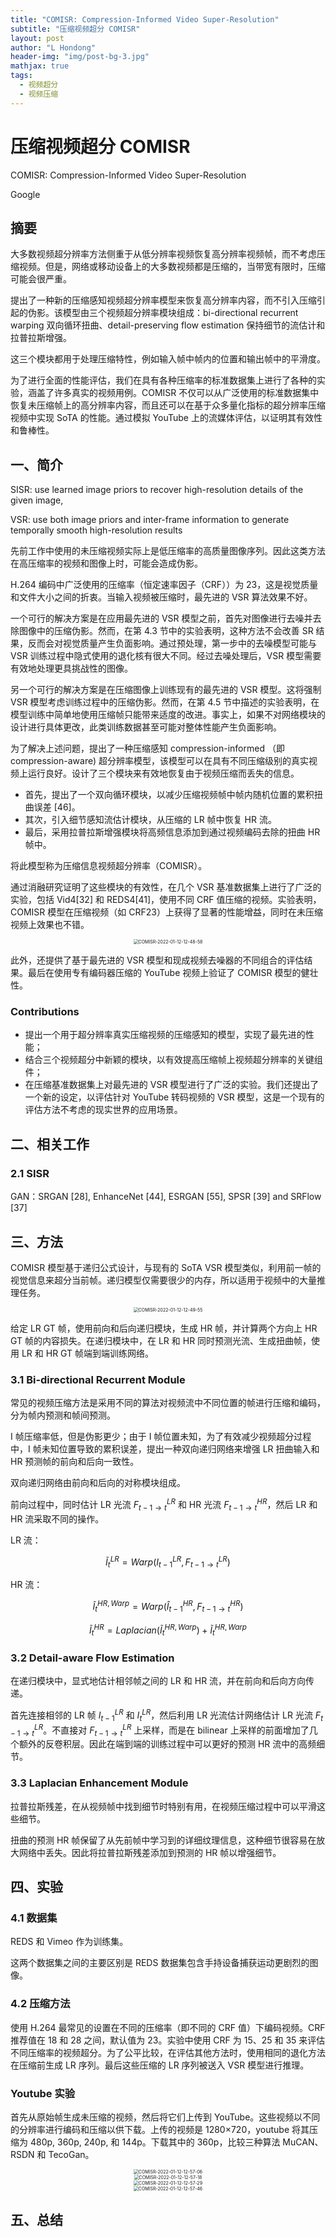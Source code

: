```yaml
---
title: "COMISR: Compression-Informed Video Super-Resolution"
subtitle: "压缩视频超分 COMISR"
layout: post
author: "L Hondong"
header-img: "img/post-bg-3.jpg"
mathjax: true
tags:
  - 视频超分
  - 视频压缩
---
```


# 压缩视频超分 COMISR

COMISR: Compression-Informed Video Super-Resolution

Google

## 摘要

大多数视频超分辨率方法侧重于从低分辨率视频恢复高分辨率视频帧，而不考虑压缩视频。但是，网络或移动设备上的大多数视频都是压缩的，当带宽有限时，压缩可能会很严重。

提出了一种新的压缩感知视频超分辨率模型来恢复高分辨率内容，而不引入压缩引起的伪影。该模型由三个视频超分辨率模块组成：bi-directional recurrent warping 双向循环扭曲、detail-preserving flow estimation 保持细节的流估计和拉普拉斯增强。

这三个模块都用于处理压缩特性，例如输入帧中帧内的位置和输出帧中的平滑度。

为了进行全面的性能评估，我们在具有各种压缩率的标准数据集上进行了各种的实验，涵盖了许多真实的视频用例。COMISR 不仅可以从广泛使用的标准数据集中恢复未压缩帧上的高分辨率内容，而且还可以在基于众多量化指标的超分辨率压缩视频中实现 SoTA 的性能。通过模拟 YouTube 上的流媒体评估，以证明其有效性和鲁棒性。

## 一、简介

SISR: use learned image priors to recover high-resolution details of the given image,

VSR: use both image priors and inter-frame information to generate temporally smooth high-resolution results

先前工作中使用的未压缩视频实际上是低压缩率的高质量图像序列。因此这类方法在高压缩率的视频和图像上时，可能会造成伪影。

H.264 编码中广泛使用的压缩率（恒定速率因子（CRF））为 23，这是视觉质量和文件大小之间的折衷。当输入视频被压缩时，最先进的 VSR 算法效果不好。

一个可行的解决方案是在应用最先进的 VSR 模型之前，首先对图像进行去噪并去除图像中的压缩伪影。然而，在第 4.3 节中的实验表明，这种方法不会改善 SR 结果，反而会对视觉质量产生负面影响。通过预处理，第一步中的去噪模型可能与 VSR 训练过程中隐式使用的退化核有很大不同。经过去噪处理后，VSR 模型需要有效地处理更具挑战性的图像。

另一个可行的解决方案是在压缩图像上训练现有的最先进的 VSR 模型。这将强制 VSR 模型考虑训练过程中的压缩伪影。然而，在第 4.5 节中描述的实验表明，在模型训练中简单地使用压缩帧只能带来适度的改进。事实上，如果不对网络模块的设计进行具体更改，此类训练数据甚至可能对整体性能产生负面影响。

为了解决上述问题，提出了一种压缩感知 compression-informed （即 compression-aware) 超分辨率模型，该模型可以在具有不同压缩级别的真实视频上运行良好。设计了三个模块来有效地恢复由于视频压缩而丢失的信息。

- 首先，提出了一个双向循环模块，以减少压缩视频帧中帧内随机位置的累积扭曲误差 [46]。
- 其次，引入细节感知流估计模块，从压缩的 LR 帧中恢复 HR 流。
- 最后，采用拉普拉斯增强模块将高频信息添加到通过视频编码去除的扭曲 HR 帧中。

将此模型称为压缩信息视频超分辨率（COMISR）。

通过消融研究证明了这些模块的有效性，在几个 VSR 基准数据集上进行了广泛的实验，包括 Vid4[32] 和 REDS4[41]，使用不同 CRF 值压缩的视频。实验表明，COMISR 模型在压缩视频（如 CRF23）上获得了显著的性能增益，同时在未压缩视频上效果也不错。

<div align=center><img src="/images/COMISR-2022-01-12-12-48-58.png" alt="COMISR-2022-01-12-12-48-58" style="zoom:50%;" /></div>

此外，还提供了基于最先进的 VSR 模型和现成视频去噪器的不同组合的评估结果。最后在使用专有编码器压缩的 YouTube 视频上验证了 COMISR 模型的健壮性。

### Contributions

- 提出一个用于超分辨率真实压缩视频的压缩感知的模型，实现了最先进的性能；
- 结合三个视频超分中新颖的模块，以有效提高压缩帧上视频超分辨率的关键组件；
- 在压缩基准数据集上对最先进的 VSR 模型进行了广泛的实验。我们还提出了一个新的设定，以评估针对 YouTube 转码视频的 VSR 模型，这是一个现有的评估方法不考虑的现实世界的应用场景。

## 二、相关工作

### 2.1 SISR

GAN：SRGAN [28], EnhanceNet [44], ESRGAN [55], SPSR [39] and SRFlow [37]

## 三、方法

COMISR 模型基于递归公式设计，与现有的 SoTA VSR 模型类似，利用前一帧的视觉信息来超分当前帧。递归模型仅需要很少的内存，所以适用于视频中的大量推理任务。

<div align=center><img src="/images/COMISR-2022-01-12-12-49-55.png" alt="COMISR-2022-01-12-12-49-55" style="zoom:50%;" /></div>

给定 LR GT 帧，使用前向和后向递归模块，生成 HR 帧，并计算两个方向上 HR GT 帧的内容损失。在递归模块中，在 LR 和 HR 同时预测光流、生成扭曲帧，使用 LR 和 HR GT 帧端到端训练网络。

### 3.1 Bi-directional Recurrent Module

常见的视频压缩方法是采用不同的算法对视频流中不同位置的帧进行压缩和编码，分为帧内预测和帧间预测。

I 帧压缩率低，但是伪影更少；由于 I 帧位置未知，为了有效减少视频超分过程中，I 帧未知位置导致的累积误差，提出一种双向递归网络来增强 LR 扭曲输入和 HR 预测帧的前向和后向一致性。

双向递归网络由前向和后向的对称模块组成。

前向过程中，同时估计 LR 光流 $F^{LR}_{t-1\rightarrow t}$ 和 HR 光流 $F^{HR}_{t-1\rightarrow t}$，然后 LR 和 HR 流采取不同的操作。

LR 流：

$$
\tilde{I}_{t}^{LR}=Warp\left(I_{t-1}^{LR}, F_{t-1 \rightarrow t}^{LR} \right)
$$

HR 流：

$$
\tilde{I}_{t}^{HR,Warp}=Warp\left(\hat{I}_{t-1}^{HR}, F_{t-1\rightarrow t}^{H R} \right)
$$

$$
\tilde{I}_{t}^{HR}=Laplacian\left(\tilde{I}_{t}^{HR,Warp}\right)+\tilde{I}_{t}^{HR,Warp} 
$$

### 3.2 Detail-aware Flow Estimation

在递归模块中，显式地估计相邻帧之间的 LR 和 HR 流，并在前向和后向方向传递。

首先连接相邻的 LR 帧 $I^{LR}_{t-1}$ 和 $I^{LR}_{t}$，然后利用 LR 光流估计网络估计 LR 光流 $F^{LR}_{t-1\rightarrow t}$。不直接对 $F^{LR}_{t-1\rightarrow t}$ 上采样，而是在 bilinear 上采样的前面增加了几个额外的反卷积层。因此在端到端的训练过程中可以更好的预测 HR 流中的高频细节。

### 3.3 Laplacian Enhancement Module

拉普拉斯残差，在从视频帧中找到细节时特别有用，在视频压缩过程中可以平滑这些细节。

扭曲的预测 HR 帧保留了从先前帧中学习到的详细纹理信息，这种细节很容易在放大网络中丢失。因此将拉普拉斯残差添加到预测的 HR 帧以增强细节。

## 四、实验

### 4.1 数据集

REDS 和 Vimeo 作为训练集。

这两个数据集之间的主要区别是 REDS 数据集包含手持设备捕获运动更剧烈的图像。

### 4.2 压缩方法

使用 H.264 最常见的设置在不同的压缩率（即不同的 CRF 值）下编码视频。CRF 推荐值在 18 和 28 之间，默认值为 23。实验中使用 CRF 为 15、25 和 35 来评估不同压缩率的视频超分。为了公平比较，在评估其他方法时，使用相同的退化方法在压缩前生成 LR 序列。最后这些压缩的 LR 序列被送入 VSR 模型进行推理。

### Youtube 实验

首先从原始帧生成未压缩的视频，然后将它们上传到 YouTube。这些视频以不同的分辨率进行编码和压缩以供下载。上传的视频是 1280×720，youtube 将其压缩为 480p, 360p, 240p, 和 144p。下载其中的 360p，比较三种算法 MuCAN、RSDN 和 TecoGan。

<div align=center><img src="/images/COMISR-2022-01-12-12-57-06.png" alt="COMISR-2022-01-12-12-57-06" style="zoom:50%;" /></div>

<div align=center><img src="/images/COMISR-2022-01-12-12-57-18.png" alt="COMISR-2022-01-12-12-57-18" style="zoom:50%;" /></div>

<div align=center><img src="/images/COMISR-2022-01-12-12-57-29.png" alt="COMISR-2022-01-12-12-57-29" style="zoom:50%;" /></div>

<div align=center><img src="/images/COMISR-2022-01-12-12-57-46.png" alt="COMISR-2022-01-12-12-57-46" style="zoom:50%;" /></div>

## 五、总结
